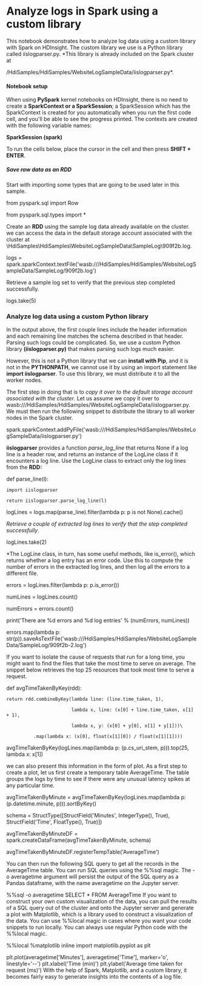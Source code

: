    # Analyze logs in Spark using a custom library

This notebook demonstrates how to analyze log data using a custom library with Spark on HDInsight. The custom library we use is a Python library called iislogparser.py. 
*This library is already included on the Spark cluster at 

/HdiSamples/HdiSamples/WebsiteLogSampleData/iislogparser.py*.

   #### Notebook setup

When using __PySpark__ kernel notebooks on HDInsight, there is no need to create a __SparkContext or a SparkSession__; a SparkSession which has the SparkContext is created for you automatically when you run the first code cell, and you'll be able to see the progress printed. The contexts are created with the following variable names:

__SparkSession (spark)__

To run the cells below, place the cursor in the cell and then press **SHIFT + ENTER**.

   ##### Save raw data as an RDD

Start with importing some types that are going to be used later in this sample.

from pyspark.sql import Row

from pyspark.sql.types import *

Create an **RDD** using the sample log data already available on the cluster. we can access the data in the default storage account associated with the cluster at \HdiSamples\HdiSamples\WebsiteLogSampleData\SampleLog\909f2b.log.

logs = spark.sparkContext.textFile('wasb:///HdiSamples/HdiSamples/WebsiteLogSampleData/SampleLog/909f2b.log')

Retrieve a sample log set to verify that the previous step completed successfully.

logs.take(5)

   ### Analyze log data using a custom Python library

In the output above, the first couple lines include the header information and each remaining line matches the schema described in that header. Parsing such logs could be complicated. So, we use a custom Python library __(iislogparser.py)__ that makes parsing such logs much easier.

However, this is not a Python library that we can **install with Pip**, and it is not in the **PYTHONPATH**, we cannot use it by using an import statement like __import iislogparser__. To use this library, we must distribute it to all the worker nodes.

The first step in doing that is to *copy it over to the default storage account associated with the cluster*. Let us assume we copy it over to wasb:///HdiSamples/HdiSamples/WebsiteLogSampleData/iislogparser.py. We must then run the following snippet to distribute the library to all worker nodes in the Spark cluster.

spark.sparkContext.addPyFile('wasb:///HdiSamples/HdiSamples/WebsiteLogSampleData/iislogparser.py')

__iislogparser__ provides a function *parse_log_line* that returns None if a log line is a header row, and returns an instance of the LogLine class if it encounters a log line. Use the LogLine class to extract only the log lines from the __RDD:__

def parse_line(l):
    
    import iislogparser
    
    return iislogparser.parse_log_line(l)

logLines = logs.map(parse_line).filter(lambda p: p is not None).cache()

*Retrieve a couple of extracted log lines to verify that the step completed successfully*.

logLines.take(2)

*The LogLine class, in turn, has some useful methods, like is_error(), which returns whether a log entry has an error code. Use this to compute the number of errors in the extracted log lines, and then log all the errors to a different file.


errors = logLines.filter(lambda p: p.is_error())

numLines = logLines.count()

numErrors = errors.count()

print('There are %d errors and %d log entries' % (numErrors, numLines))

errors.map(lambda p: str(p)).saveAsTextFile('wasb:///HdiSamples/HdiSamples/WebsiteLogSampleData/SampleLog/909f2b-2.log')

If you want to isolate the cause of requests that run for a long time, you might want to find the files that take the most time to serve on average. The snippet below retrieves the top 25 resources that took most time to serve a request.

def avgTimeTakenByKey(rdd):
    
    return rdd.combineByKey(lambda line: (line.time_taken, 1),
                            
                            lambda x, line: (x[0] + line.time_taken, x[1] + 1),
                            
                            lambda x, y: (x[0] + y[0], x[1] + y[1]))\
              
              .map(lambda x: (x[0], float(x[1][0]) / float(x[1][1])))
    
avgTimeTakenByKey(logLines.map(lambda p: (p.cs_uri_stem, p))).top(25, lambda x: x[1])

we can also present this information in the form of plot. As a first step to create a plot, let us first create a temporary table AverageTime. The table groups the logs by time to see if there were any unusual latency spikes at any particular time.

avgTimeTakenByMinute = avgTimeTakenByKey(logLines.map(lambda p: (p.datetime.minute, p))).sortByKey()

schema = StructType([StructField('Minutes', IntegerType(), True),
                     StructField('Time', FloatType(), True)])
                     
avgTimeTakenByMinuteDF = spark.createDataFrame(avgTimeTakenByMinute, schema)

avgTimeTakenByMinuteDF.registerTempTable('AverageTime')

You can then run the following SQL query to get all the records in the AverageTime table. You can run SQL queries using the %%sql magic. The -o averagetime argument will persist the output of the SQL query as a Pandas dataframe, with the name averagetime on the Jupyter server.

%%sql -o averagetime
SELECT * FROM AverageTime
If you want to construct your own custom visualization of the data, you can pull the results of a SQL query out of the cluster and onto the Jupyter server and generate a plot with Matplotlib, which is a library used to construct a visualization of the data. You can use %%local magic in cases where you want your code snippets to run locally. You can always use regular Python code with the %%local magic.

%%local
%matplotlib inline
import matplotlib.pyplot as plt

plt.plot(averagetime['Minutes'], averagetime['Time'], marker='o', linestyle='--')
plt.xlabel('Time (min)')
plt.ylabel('Average time taken for request (ms)')
With the help of Spark, Matplotlib, and a custom library, it becomes fairly easy to generate insights into the contents of a log file.

